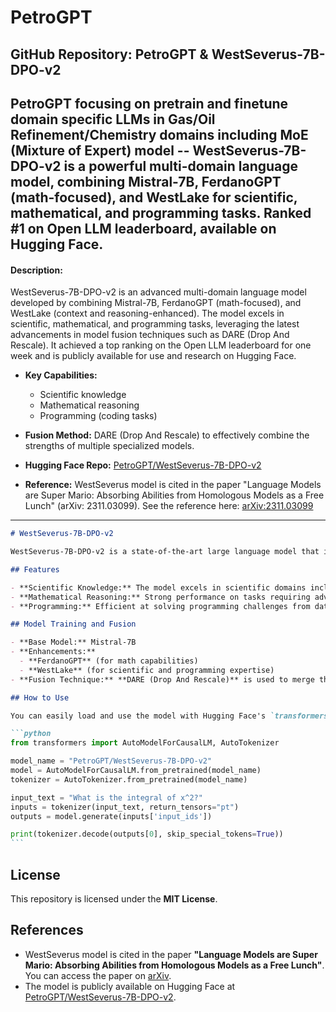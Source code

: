 # PetroGPT

## GitHub Repository: **PetroGPT** & **WestSeverus-7B-DPO-v2**

## **PetroGPT** focusing on pretrain and finetune domain specific LLMs in Gas/Oil Refinement/Chemistry domains including MoE (Mixture of Expert) model -- WestSeverus-7B-DPO-v2 is a powerful multi-domain language model, combining Mistral-7B, FerdanoGPT (math-focused), and WestLake for scientific, mathematical, and programming tasks. Ranked #1 on Open LLM leaderboard, available on Hugging Face.

#### **Description:**

WestSeverus-7B-DPO-v2 is an advanced multi-domain language model developed by combining Mistral-7B, FerdanoGPT (math-focused), and WestLake (context and reasoning-enhanced). The model excels in scientific, mathematical, and programming tasks, leveraging the latest advancements in model fusion techniques such as DARE (Drop And Rescale). It achieved a top ranking on the Open LLM leaderboard for one week and is publicly available for use and research on Hugging Face.

- **Key Capabilities:**
  - Scientific knowledge
  - Mathematical reasoning
  - Programming (coding tasks)
- **Fusion Method:** DARE (Drop And Rescale) to effectively combine the strengths of multiple specialized models.

- **Hugging Face Repo:** [PetroGPT/WestSeverus-7B-DPO-v2](https://huggingface.co/PetroGPT/WestSeverus-7B-DPO-v2)

- **Reference:** WestSeverus model is cited in the paper "Language Models are Super Mario: Absorbing Abilities from Homologous Models as a Free Lunch" (arXiv: 2311.03099). See the reference here: [arXiv:2311.03099](https://arxiv.org/pdf/2311.03099)

---

````markdown
# WestSeverus-7B-DPO-v2

WestSeverus-7B-DPO-v2 is a state-of-the-art large language model that integrates multiple specialized models to achieve exceptional performance in scientific knowledge, mathematical reasoning, and programming tasks. It is built upon **Mistral-7B**, enhanced with mathematical reasoning capabilities from **FerdanoGPT**, and further improved with scientific and programming knowledge from **WestLake**. The model utilizes the **DARE (Drop And Rescale)** technique for model fusion, achieving outstanding results on multi-task benchmarks.

## Features

- **Scientific Knowledge:** The model excels in scientific domains including physics, chemistry, and general knowledge.
- **Mathematical Reasoning:** Strong performance on tasks requiring advanced mathematical reasoning, such as **GSM8K** and **MATH**.
- **Programming:** Efficient at solving programming challenges from datasets like **HumanEval** and **MBPP**.

## Model Training and Fusion

- **Base Model:** Mistral-7B
- **Enhancements:**
  - **FerdanoGPT** (for math capabilities)
  - **WestLake** (for scientific and programming expertise)
- **Fusion Technique:** **DARE (Drop And Rescale)** is used to merge the models effectively, dropping and rescaling parameters to maintain performance across tasks.

## How to Use

You can easily load and use the model with Hugging Face's `transformers` library:

```python
from transformers import AutoModelForCausalLM, AutoTokenizer

model_name = "PetroGPT/WestSeverus-7B-DPO-v2"
model = AutoModelForCausalLM.from_pretrained(model_name)
tokenizer = AutoTokenizer.from_pretrained(model_name)

input_text = "What is the integral of x^2?"
inputs = tokenizer(input_text, return_tensors="pt")
outputs = model.generate(inputs['input_ids'])

print(tokenizer.decode(outputs[0], skip_special_tokens=True))
```
````

## License

This repository is licensed under the **MIT License**.

## References

- WestSeverus model is cited in the paper **"Language Models are Super Mario: Absorbing Abilities from Homologous Models as a Free Lunch"**. You can access the paper on [arXiv](https://arxiv.org/pdf/2311.03099).
- The model is publicly available on Hugging Face at [PetroGPT/WestSeverus-7B-DPO-v2](https://huggingface.co/PetroGPT/WestSeverus-7B-DPO-v2).

